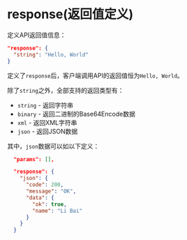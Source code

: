 # response\(返回值定义\)

定义API返回值信息：

```json
"response": {
  "string": "Hello, World"
}
```

定义了`response`后，客户端调用API的返回值恒为`Hello, World`。

除了`string`之外，全部支持的返回类型有：

* `string` - 返回字符串
* `binary` - 返回二进制的Base64Encode数据
* `xml` - 返回XML字符串
* `json` - 返回JSON数据

其中，`json`数据可以如以下定义：

```json
  "params": [],

  "response": {
    "json": {
      "code": 200,
      "message": "OK",
      "data": {
        "ok": true,
        "name": "Li Bai"
      }
    }
  }
```



